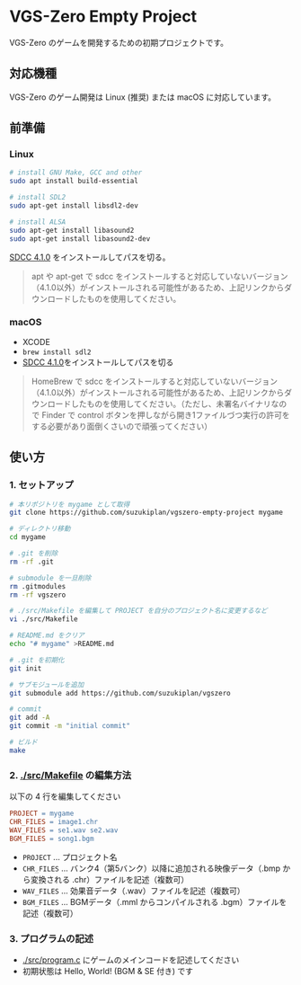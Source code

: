 # VGS-Zero Empty Project

VGS-Zero のゲームを開発するための初期プロジェクトです。

## 対応機種

VGS-Zero のゲーム開発は Linux (推奨) または macOS に対応しています。

## 前準備

### Linux

```bash
# install GNU Make, GCC and other
sudo apt install build-essential

# install SDL2
sudo apt-get install libsdl2-dev

# install ALSA
sudo apt-get install libasound2
sudo apt-get install libasound2-dev
```

[SDCC 4.1.0](https://sourceforge.net/projects/sdcc/files/sdcc-linux-amd64/4.1.0/) をインストールしてパスを切る。

> apt や apt-get で sdcc をインストールすると対応していないバージョン（4.1.0以外）がインストールされる可能性があるため、上記リンクからダウンロードしたものを使用してください。

### macOS

- XCODE
- `brew install sdl2`
- [SDCC 4.1.0](https://sourceforge.net/projects/sdcc/files/sdcc-macos-amd64/4.1.0/)をインストールしてパスを切る

> HomeBrew で sdcc をインストールすると対応していないバージョン（4.1.0以外）がインストールされる可能性があるため、上記リンクからダウンロードしたものを使用してください。（ただし、未署名バイナリなので Finder で control ボタンを押しながら開き1ファイルづつ実行の許可をする必要があり面倒くさいので頑張ってください）

## 使い方

### 1. セットアップ

```bash
# 本リポジトリを mygame として取得
git clone https://github.com/suzukiplan/vgszero-empty-project mygame

# ディレクトリ移動
cd mygame

# .git を削除
rm -rf .git

# submodule を一旦削除
rm .gitmodules
rm -rf vgszero

# ./src/Makefile を編集して PROJECT を自分のプロジェクト名に変更するなど
vi ./src/Makefile

# README.md をクリア
echo "# mygame" >README.md

# .git を初期化
git init

# サブモジュールを追加
git submodule add https://github.com/suzukiplan/vgszero

# commit
git add -A
git commit -m "initial commit"

# ビルド
make
```

### 2. [./src/Makefile](./src/Makefile) の編集方法

以下の 4 行を編集してください

```Makefile
PROJECT = mygame
CHR_FILES = image1.chr
WAV_FILES = se1.wav se2.wav
BGM_FILES = song1.bgm
```

- `PROJECT` ... プロジェクト名
- `CHR_FILES` ... バンク4（第5バンク）以降に追加される映像データ（.bmp から変換される .chr）ファイルを記述（複数可）
- `WAV_FILES` ... 効果音データ（.wav）ファイルを記述（複数可）
- `BGM_FILES` ... BGMデータ（.mml からコンパイルされる .bgm）ファイルを記述（複数可）

### 3. プログラムの記述

- [./src/program.c](./src/program.c) にゲームのメインコードを記述してください
- 初期状態は Hello, World! (BGM & SE 付き) です
